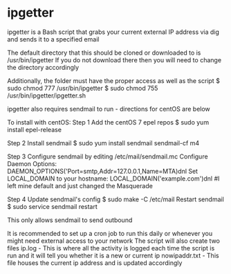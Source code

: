 # ipgetter

ipgetter is a Bash script that grabs your current external IP address via dig and sends it to a specified email

The default directory that this should be cloned or downloaded to is /usr/bin/ipgetter
If you do not download there then you will need to change the directory accordingly

Additionally, the folder must have the proper access as well as the script
$ sudo chmod 777 /usr/bin/ipgetter
$ sudo chmod 755 /usr/bin/ipgetter/ipgetter.sh

ipgetter also requires sendmail to run - directions for centOS are below
 
To install with centOS:
Step 1
Add the centOS 7 epel repos
$ sudo yum install epel-release

Step 2
Install sendmail
$ sudo yum install sendmail sendmail-cf m4

Step 3
Configure sendmail by editing /etc/mail/sendmail.mc
  Configure Daemon Options: DAEMON_OPTIONS('Port=smtp,Addr=127.0.0.1,Name=MTA)dnl
  Set LOCAL_DOMAIN to your hostname: LOCAL_DOMAIN('example.com')dnl 
  #I left mine default and just changed the Masquerade

Step 4
Update sendmail's config
$ sudo make -C /etc/mail
Restart sendmail 
$ sudo service sendmail restart

This only allows sendmail to send outbound


It is recommended to set up a cron job to run this daily or whenever you might need external access to your network
The script will also create two files
ip.log - This is where all the activity is logged each time the script is run and it will tell you whether it is a new or current ip
nowipaddr.txt - This file houses the current ip address and is updated accordingly


